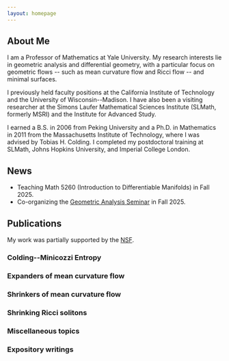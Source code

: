 ```yaml
---
layout: homepage
---
```


## About Me

I am a Professor of Mathematics at Yale University. 
My research interests lie in geometric analysis and differential geometry, with a particular focus on geometric flows -- such as mean curvature flow and Ricci flow -- and minimal surfaces.

I previously held faculty positions at the California Institute of Technology and the University of Wisconsin--Madison. 
I have also been a visiting researcher at the Simons Laufer Mathematical Sciences Institute (SLMath, formerly MSRI) and the Institute for Advanced Study.

I earned a B.S. in 2006 from Peking University and a Ph.D. in Mathematics in 2011 from the Massachusetts Institute of Technology, where I was advised by Tobias H. Colding.
I completed my postdoctoral training at SLMath, Johns Hopkins University, and Imperial College London.

## News

- Teaching Math 5260 (Introduction to Differentiable Manifolds) in Fall 2025.
- Co-organizing the [Geometric Analysis Seminar](https://sites.google.com/view/xinrui-zhao/yale-geometric-analysis-seminar/) in Fall 2025.

## Publications

My work was partially supported by the [NSF](https://www.nsf.gov).

### Colding--Minicozzi Entropy

### Expanders of mean curvature flow

### Shrinkers of mean curvature flow

### Shrinking Ricci solitons

### Miscellaneous topics

### Expository writings






